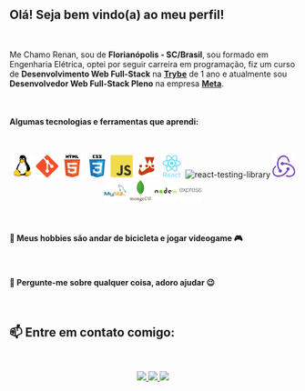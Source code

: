 ## Olá! Seja bem vindo(a) ao meu perfil!

<br>

Me Chamo Renan, sou de **Florianópolis - SC/Brasil**, sou formado em Engenharia Elétrica, optei por seguir carreira em programação, fiz um curso de **Desenvolvimento Web Full-Stack** na [**Trybe**](https://www.betrybe.com/) de 1 ano e atualmente sou **Desenvolvedor Web Full-Stack Pleno** na empresa [**Meta**](https://digital.meta.com.br/).

<br>

#### Algumas tecnologias e ferramentas que aprendi:

<br>

<p align="center">
  <img src="https://raw.githubusercontent.com/devicons/devicon/master/icons/linux/linux-original.svg" alt="linux" width="40" height="40"/>
  <img src="https://raw.githubusercontent.com/devicons/devicon/master/icons/git/git-original.svg" alt="git" width="40" height="40"/>
  <img src="https://raw.githubusercontent.com/devicons/devicon/master/icons/html5/html5-original-wordmark.svg" alt="html5" width="40" height="40"/> 
  <img src="https://raw.githubusercontent.com/devicons/devicon/master/icons/css3/css3-original-wordmark.svg" alt="css3" width="40" height="40"/> 
  <img src="https://raw.githubusercontent.com/devicons/devicon/master/icons/javascript/javascript-original.svg" alt="javascript" width="40" height="40"/>
  <img src="https://raw.githubusercontent.com/vscode-icons/vscode-icons/master/icons/file_type_jest.svg" alt="jest" width="40" height="40"/>
  <img src="https://raw.githubusercontent.com/devicons/devicon/master/icons/react/react-original-wordmark.svg" alt="react" width="40" height="40"/>
  <img src="https://testing-library.com/img/octopus-128x128.png" alt="react-testing-library" width="40" height="40"/>
  <img src="https://raw.githubusercontent.com/devicons/devicon/master/icons/redux/redux-original.svg" alt="redux" width="40" height="40"/> 
  <img src="https://raw.githubusercontent.com/devicons/devicon/master/icons/mysql/mysql-original-wordmark.svg" alt="mysql" width="40" height="40"/> 
  <img src="https://raw.githubusercontent.com/devicons/devicon/master/icons/mongodb/mongodb-original-wordmark.svg" alt="mongodb" width="40" height="40"/>
  <img src="https://raw.githubusercontent.com/devicons/devicon/master/icons/nodejs/nodejs-original-wordmark.svg" alt="nodejs" width="40" height="40"/> 
  <img src="https://raw.githubusercontent.com/devicons/devicon/master/icons/express/express-original-wordmark.svg" alt="express" width="40" height="40"/> 
</p>

<br>

<!-- #### 🌱 Estou aprendendo no momento:

<br>

<p align="center">

</p> -->


<!-- #### 🔭 Atualmente estou trabalhando no projeto [***Trybeer***](https://github.com/renanhcunha/TryBeer)
<br> -->

#### :bicyclist: Meus hobbies são andar de bicicleta e jogar videogame :video_game:
<br>

#### 💬 Pergunte-me sobre qualquer coisa, adoro ajudar :wink:  

<br>

## 📫 Entre em contato comigo:

<br>

<p align="center">
  <a target="_blank" href="https://renanhcunha.github.io/">
    <img src="https://img.shields.io/badge/-Portfolio-FF4088?style=for-the-badge&logo=Hugo&logoColor=white"></img>
  </a>	
  <a target="_blank" href="https://www.linkedin.com/in/renanhcunha">
    <img src="https://img.shields.io/badge/-LinkedIn-0077B5?style=for-the-badge&logo=Linkedin&logoColor=white"></img>
  </a>
  <a target="_blank" href="mailto:renan2610@gmail.com">
    <img src="https://img.shields.io/badge/-Gmail-D14836?style=for-the-badge&logo=Gmail&logoColor=white"></img>
  </a>
</p>       
  
